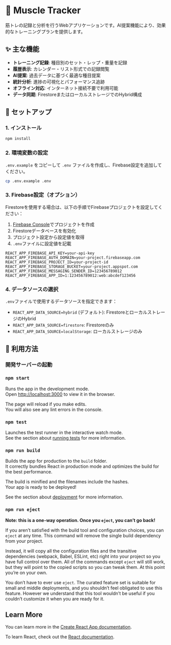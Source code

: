 # 💪 Muscle Tracker

筋トレの記録と分析を行うWebアプリケーションです。AI提案機能により、効果的なトレーニングプランを提供します。

## ✨ 主な機能

- **トレーニング記録**: 種目別のセット・レップ・重量を記録
- **履歴表示**: カレンダー・リスト形式での記録閲覧
- **AI提案**: 過去データに基づく最適な種目提案
- **統計分析**: 進捗の可視化とパフォーマンス追跡
- **オフライン対応**: インターネット接続不要で利用可能
- **データ同期**: FirestoreまたはローカルストレージでのHybrid構成

## 🚀 セットアップ

### 1. インストール

```bash
npm install
```

### 2. 環境変数の設定

`.env.example` をコピーして `.env` ファイルを作成し、Firebase設定を追加してください。

```bash
cp .env.example .env
```

### 3. Firebase設定（オプション）

Firestoreを使用する場合は、以下の手順でFirebaseプロジェクトを設定してください：

1. [Firebase Console](https://console.firebase.google.com/)でプロジェクトを作成
2. Firestoreデータベースを有効化
3. プロジェクト設定から設定値を取得
4. `.env`ファイルに設定値を記載

```env
REACT_APP_FIREBASE_API_KEY=your-api-key
REACT_APP_FIREBASE_AUTH_DOMAIN=your-project.firebaseapp.com
REACT_APP_FIREBASE_PROJECT_ID=your-project-id
REACT_APP_FIREBASE_STORAGE_BUCKET=your-project.appspot.com
REACT_APP_FIREBASE_MESSAGING_SENDER_ID=123456789012
REACT_APP_FIREBASE_APP_ID=1:123456789012:web:abcdef123456
```

### 4. データソースの選択

`.env`ファイルで使用するデータソースを指定できます：

- `REACT_APP_DATA_SOURCE=hybrid` (デフォルト): FirestoreとローカルストレージのHybrid
- `REACT_APP_DATA_SOURCE=firestore`: Firestoreのみ
- `REACT_APP_DATA_SOURCE=localStorage`: ローカルストレージのみ

## 📱 利用方法

### 開発サーバーの起動

### `npm start`

Runs the app in the development mode.\
Open [http://localhost:3000](http://localhost:3000) to view it in the browser.

The page will reload if you make edits.\
You will also see any lint errors in the console.

### `npm test`

Launches the test runner in the interactive watch mode.\
See the section about [running tests](https://facebook.github.io/create-react-app/docs/running-tests) for more information.

### `npm run build`

Builds the app for production to the `build` folder.\
It correctly bundles React in production mode and optimizes the build for the best performance.

The build is minified and the filenames include the hashes.\
Your app is ready to be deployed!

See the section about [deployment](https://facebook.github.io/create-react-app/docs/deployment) for more information.

### `npm run eject`

**Note: this is a one-way operation. Once you `eject`, you can’t go back!**

If you aren’t satisfied with the build tool and configuration choices, you can `eject` at any time. This command will remove the single build dependency from your project.

Instead, it will copy all the configuration files and the transitive dependencies (webpack, Babel, ESLint, etc) right into your project so you have full control over them. All of the commands except `eject` will still work, but they will point to the copied scripts so you can tweak them. At this point you’re on your own.

You don’t have to ever use `eject`. The curated feature set is suitable for small and middle deployments, and you shouldn’t feel obligated to use this feature. However we understand that this tool wouldn’t be useful if you couldn’t customize it when you are ready for it.

## Learn More

You can learn more in the [Create React App documentation](https://facebook.github.io/create-react-app/docs/getting-started).

To learn React, check out the [React documentation](https://reactjs.org/).
